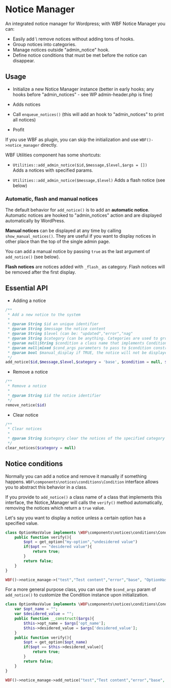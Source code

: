 # Notice Manager

An integrated notice manager for Wordpress; with WBF Notice Manager you can:

- Easily add \ remove notices without adding tons of hooks.
- Group notices into categories.
- Manage notices outside "admin_notice" hook.
- Define notice conditions that must be met before the notice can disappear.

## Usage

- Initialize a new Notice Manager instance (better in early hooks; any hooks before "admin_notices" - see WP admin-header.php is fine)

- Adds notices

- Call `enqueue_notices()` (this will add an hook to "admin_notices" to print all notices)

- Profit

If you use WBF as plugin, you can skip the initialization and use `WBF()->notice_manager` directly.

WBF Utilities component has some shortcuts:

- `Utilities::add_admin_notice($id,$message,$level,$args = [])`  
Adds a notices with specified params.

- `Utilities::add_admin_notice($message,$level)` 
Adds a flash notice (see below)

### Automatic, flash and manual notices

The default behavior for `add_notice()` is to add an **automatic notice**. Automatic notices are hooked to "admin_notices" action and are displayed automatically by WordPress.

**Manual notices** can be displayed at any time by calling `show_manual_notices()`. They are useful if you want to display notices in other place than the top of the single admin page.

You can add a manual notice by passing `true` as the last argument of `add_notice()` (see below).

**Flash notices** are notices added with `_flash_` as category. Flash notices will be removed after the first display.

## Essential API

- Adding a notice

```php
/**
 * Add a new notice to the system
 *
 * @param String $id an unique identifier
 * @param String $message the notice content
 * @param String $level (can be: "updated","error","nag"
 * @param String $category (can be anything. Categories are used to group notices for easy clearing them later. If the category is set to "_flash_", however, the notice will be cleared after displaying.
 * @param null|String $condition a class name that implements Condition interface
 * @param null|mixed $cond_args parameters to pass to $condition constructor
 * @param bool $manual_display if TRUE, the notice will not be displayed at "admin_notices" hook.
 */
add_notice($id,$message,$level,$category = 'base', $condition = null, $cond_args = null, $manual_display = false)
```  

- Remove a notice

```php
/**
 * Remove a notice
 * 
 * @param String $id the notice identifier
 */
remove_notice($id)
```

- Clear notice

```php
/**
 * Clear notices
 *
 * @param String $category clear the notices of the specified category
 */
clear_notices($category = null)
```

## Notice conditions

Normally you can add a notice and remove it manually if something happens. `WBF\components\notices\conditions\Condition` interface allows you to abstract this behavior in a class.

If you provide to `add_notice()` a class name of a class that implements this interface, the Notice_Manager will calls the `verify()` method automatically, removing the notices which return a `true` value.

Let's say you want to display a notice unless a certain option has a specified value.

```php
class OptionHasValue implements \WBF\components\notices\conditions\Condition{
    public function verify(){
        $opt = get_option("my-option","undesidered value")
        if($opt == "desidered value"){
            return true;
        }
        return false;
    }    
}

WBF()->notice_manage->("test","Test content","error","base", "OptionHasValue");
```

For a more general purpose class, you can use the `$cond_args` param of `add_notice()` to customize the Condition instance upon initialization.

```php
class OptionHasValue implements \WBF\components\notices\conditions\Condition{
    var $opt_name = "";
    var $desidered_value = "";
    public function __construct($args){
        $this->opt_name = $args['opt_name'];
        $this->desidered_value = $args['desidered_value'];
    }
    public function verify(){
        $opt = get_option($opt_name)
        if($opt == $this->desidered_value){
            return true;
        }
        return false;
    }    
}

WBF()->notice_manage->add_notice("test","Test content","error","base", "OptionHasValue",['opt_name' => 'foo', 'desidered_value' => 'bar']);
```